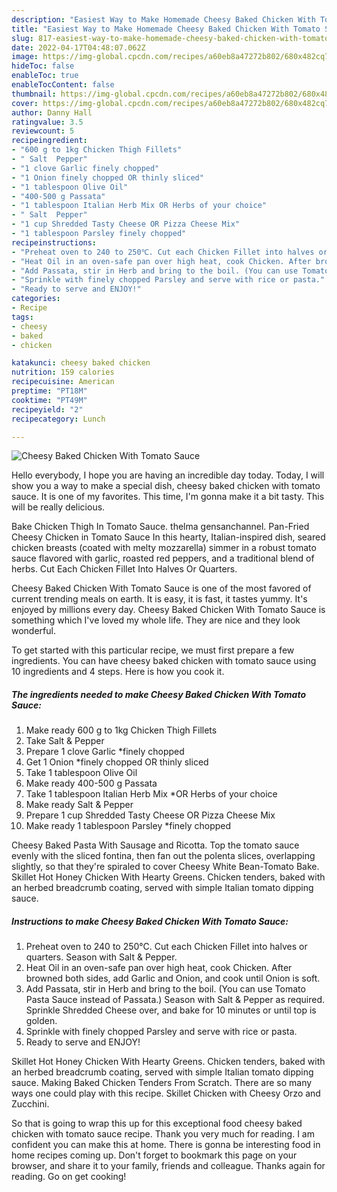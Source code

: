 ```yaml
---
description: "Easiest Way to Make Homemade Cheesy Baked Chicken With Tomato Sauce"
title: "Easiest Way to Make Homemade Cheesy Baked Chicken With Tomato Sauce"
slug: 817-easiest-way-to-make-homemade-cheesy-baked-chicken-with-tomato-sauce
date: 2022-04-17T04:48:07.062Z
image: https://img-global.cpcdn.com/recipes/a60eb8a47272b802/680x482cq70/cheesy-baked-chicken-with-tomato-sauce-recipe-main-photo.jpg
hideToc: false
enableToc: true
enableTocContent: false
thumbnail: https://img-global.cpcdn.com/recipes/a60eb8a47272b802/680x482cq70/cheesy-baked-chicken-with-tomato-sauce-recipe-main-photo.jpg
cover: https://img-global.cpcdn.com/recipes/a60eb8a47272b802/680x482cq70/cheesy-baked-chicken-with-tomato-sauce-recipe-main-photo.jpg
author: Danny Hall
ratingvalue: 3.5
reviewcount: 5
recipeingredient:
- "600 g to 1kg Chicken Thigh Fillets"
- " Salt  Pepper"
- "1 clove Garlic finely chopped"
- "1 Onion finely chopped OR thinly sliced"
- "1 tablespoon Olive Oil"
- "400-500 g Passata"
- "1 tablespoon Italian Herb Mix OR Herbs of your choice"
- " Salt  Pepper"
- "1 cup Shredded Tasty Cheese OR Pizza Cheese Mix"
- "1 tablespoon Parsley finely chopped"
recipeinstructions:
- "Preheat oven to 240 to 250℃. Cut each Chicken Fillet into halves or quarters. Season with Salt & Pepper."
- "Heat Oil in an oven-safe pan over high heat, cook Chicken. After browned both sides, add Garlic and Onion, and cook until Onion is soft."
- "Add Passata, stir in Herb and bring to the boil. (You can use Tomato Pasta Sauce instead of Passata.) Season with Salt & Pepper as required. Sprinkle Shredded Cheese over, and bake for 10 minutes or until top is golden."
- "Sprinkle with finely chopped Parsley and serve with rice or pasta."
- "Ready to serve and ENJOY!"
categories:
- Recipe
tags:
- cheesy
- baked
- chicken

katakunci: cheesy baked chicken 
nutrition: 159 calories
recipecuisine: American
preptime: "PT18M"
cooktime: "PT49M"
recipeyield: "2"
recipecategory: Lunch

---
```



![Cheesy Baked Chicken With Tomato Sauce](https://img-global.cpcdn.com/recipes/a60eb8a47272b802/680x482cq70/cheesy-baked-chicken-with-tomato-sauce-recipe-main-photo.jpg)

Hello everybody, I hope you are having an incredible day today. Today, I will show you a way to make a special dish, cheesy baked chicken with tomato sauce. It is one of my favorites. This time, I'm gonna make it a bit tasty. This will be really delicious.

Bake Chicken Thigh In Tomato Sauce. thelma gensanchannel. Pan-Fried Cheesy Chicken in Tomato Sauce In this hearty, Italian-inspired dish, seared chicken breasts (coated with melty mozzarella) simmer in a robust tomato sauce flavored with garlic, roasted red peppers, and a traditional blend of herbs. Cut Each Chicken Fillet Into Halves Or Quarters.

Cheesy Baked Chicken With Tomato Sauce is one of the most favored of current trending meals on earth. It is easy, it is fast, it tastes yummy. It's enjoyed by millions every day. Cheesy Baked Chicken With Tomato Sauce is something which I've loved my whole life. They are nice and they look wonderful.


To get started with this particular recipe, we must first prepare a few ingredients. You can have cheesy baked chicken with tomato sauce using 10 ingredients and 4 steps. Here is how you cook it.

<!--inarticleads1-->

##### The ingredients needed to make Cheesy Baked Chicken With Tomato Sauce:

1. Make ready 600 g to 1kg Chicken Thigh Fillets
1. Take  Salt & Pepper
1. Prepare 1 clove Garlic *finely chopped
1. Get 1 Onion *finely chopped OR thinly sliced
1. Take 1 tablespoon Olive Oil
1. Make ready 400-500 g Passata
1. Take 1 tablespoon Italian Herb Mix *OR Herbs of your choice
1. Make ready  Salt & Pepper
1. Prepare 1 cup Shredded Tasty Cheese OR Pizza Cheese Mix
1. Make ready 1 tablespoon Parsley *finely chopped


Cheesy Baked Pasta With Sausage and Ricotta. Top the tomato sauce evenly with the sliced fontina, then fan out the polenta slices, overlapping slightly, so that they&#39;re spiraled to cover Cheesy White Bean-Tomato Bake. Skillet Hot Honey Chicken With Hearty Greens. Chicken tenders, baked with an herbed breadcrumb coating, served with simple Italian tomato dipping sauce. 

<!--inarticleads2-->

##### Instructions to make Cheesy Baked Chicken With Tomato Sauce:

1. Preheat oven to 240 to 250℃. Cut each Chicken Fillet into halves or quarters. Season with Salt & Pepper.
1. Heat Oil in an oven-safe pan over high heat, cook Chicken. After browned both sides, add Garlic and Onion, and cook until Onion is soft.
1. Add Passata, stir in Herb and bring to the boil. (You can use Tomato Pasta Sauce instead of Passata.) Season with Salt & Pepper as required. Sprinkle Shredded Cheese over, and bake for 10 minutes or until top is golden.
1. Sprinkle with finely chopped Parsley and serve with rice or pasta.
1. Ready to serve and ENJOY!

Skillet Hot Honey Chicken With Hearty Greens. Chicken tenders, baked with an herbed breadcrumb coating, served with simple Italian tomato dipping sauce. Making Baked Chicken Tenders From Scratch. There are so many ways one could play with this recipe. Skillet Chicken with Cheesy Orzo and Zucchini. 

So that is going to wrap this up for this exceptional food cheesy baked chicken with tomato sauce recipe. Thank you very much for reading. I am confident you can make this at home. There is gonna be interesting food in home recipes coming up. Don't forget to bookmark this page on your browser, and share it to your family, friends and colleague. Thanks again for reading. Go on get cooking!
